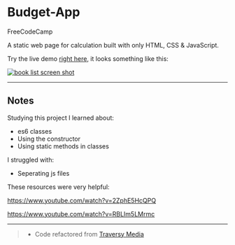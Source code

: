 # Budget-App
FreeCodeCamp

A static web page for calculation built with only HTML, CSS & JavaScript.

Try the live demo [right here](https://ayseakyol.github.io/budget-app/), it looks something like this:

[![book list screen shot](./myBookList.png)](https://raw.githubusercontent.com/ayseakyol/budget-app/b68885fcd33b80154eb1f9fa61dd9ec1bdcefdcf/budget.png)

---

## Notes

Studying this project I learned about:

* es6 classes
* Using the constructor
* Using static methods in classes


I struggled with:

* Seperating js files 


These resources were very helpful:

https://www.youtube.com/watch?v=2ZphE5HcQPQ

https://www.youtube.com/watch?v=RBLIm5LMrmc

---

> * Code refactored from [Traversy Media](https://www.youtube.com/watch?v=JaMCxVWtW58t)

